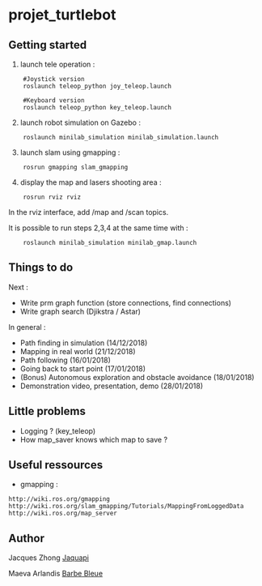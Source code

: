# projet_turtlebot

## Getting started

1) launch tele operation :
```
	#Joystick version
	roslaunch teleop_python joy_teleop.launch

	#Keyboard version
	roslaunch teleop_python key_teleop.launch

```

2) launch robot simulation on Gazebo :
```
	roslaunch minilab_simulation minilab_simulation.launch
```

3) launch slam using gmapping :
```
	rosrun gmapping slam_gmapping
```
  
4) display the map and lasers shooting area :
```
	rosrun rviz rviz
```
In the rviz interface, add /map and /scan topics.

It is possible to run steps 2,3,4 at the same time with :
```
	roslaunch minilab_simulation minilab_gmap.launch
```


## Things to do
Next :
* Write prm graph function (store connections, find connections)
* Write graph search (Djikstra / Astar)

In general :
* Path finding in simulation (14/12/2018)
* Mapping in real world (21/12/2018)
* Path following (16/01/2018)
* Going back to start point (17/01/2018)
* (Bonus) Autonomous exploration and obstacle avoidance (18/01/2018)
* Demonstration video, presentation, demo (28/01/2018)

## Little problems
* Logging ? (key_teleop)
* How map_saver knows which map to save ?

## Useful ressources
* gmapping :
```
http://wiki.ros.org/gmapping
http://wiki.ros.org/slam_gmapping/Tutorials/MappingFromLoggedData
http://wiki.ros.org/map_server
```


## Author
Jacques Zhong [Jaquapi](https://github.com/jacqueszhong)

Maeva Arlandis [Barbe Bleue](https://github.com/BarbeBleue)

